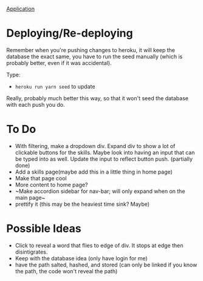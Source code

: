 [Application](https://evening-beach-49814.herokuapp.com/portfolio)

# Deploying/Re-deploying

Remember when you're pushing changes to heroku, it will keep the database the exact same, you have to run the seed manually (which is probably better, even if it was accidental).

Type: 
* `heroku run yarn seed` to update

Really, probably much better this way, so that it won't seed the database with each push you do.


# To Do

* With filtering, make a dropdown div. Expand div to show a lot of clickable buttons for the skills. Maybe look into having an input that can be typed into as well. Update the input to reflect button push. (partially done)
* Add a skills page(maybe add this in a little thing in home page)
* Make that page cool
* More content to home page?
* ~Make accordion sidebar for nav-bar; will only expand when on the main page~
* prettify it (this may be the heaviest time sink? Maybe)

# Possible Ideas

* Click to reveal a word that flies to edge of div. It stops at edge then disintigrates.
* Keep with the database idea (only have login for me)
* have the path salted, hashed, and stored (can only be linked if you know the path, the code won't reveal the path)